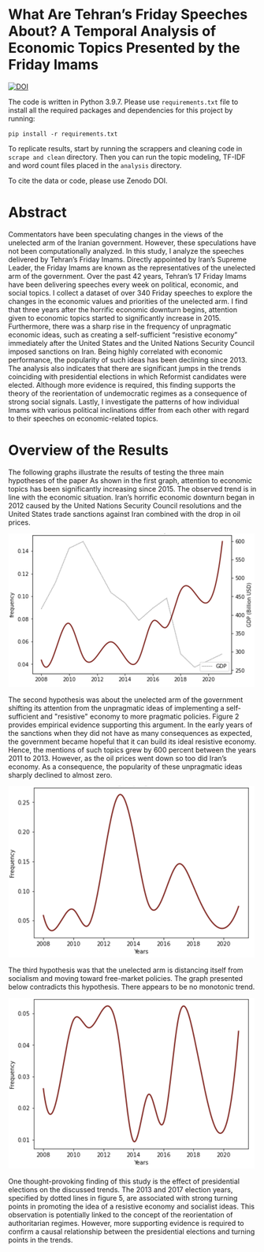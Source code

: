 # What Are Tehran’s Friday Speeches About? A Temporal Analysis of Economic Topics Presented by the Friday Imams

[![DOI](https://zenodo.org/badge/DOI/10.5281/zenodo.6486536.svg)](https://doi.org/10.5281/zenodo.6486536)

The code is written in Python 3.9.7. Please use `requirements.txt` file to install all the required packages and dependencies for this project by running:
```
pip install -r requirements.txt
```
To replicate results, start by running the scrappers and cleaning code in ``` scrape and clean ``` directory. Then you can run the topic modeling, TF-IDF and word count files placed in the ``` analysis ``` directory.

To cite the data or code, please use Zenodo DOI.

# Abstract
Commentators have been speculating changes in the views of the unelected arm of the Iranian government. However, these speculations have not been computationally analyzed. In this study, I analyze the speeches delivered by Tehran’s Friday Imams. Directly appointed by Iran’s Supreme Leader, the Friday Imams are known as the representatives of the unelected arm of the government. Over the past 42 years, Tehran’s 17 Friday Imams have been delivering speeches every week on political, economic, and social topics. I collect a dataset of over 340 Friday speeches to explore the changes in the economic values and priorities of the unelected arm. I find that three years after the horrific economic downturn begins, attention given to economic topics started to significantly increase in 2015. Furthermore, there was a sharp rise in the frequency of unpragmatic economic ideas, such as creating a self-sufficient “resistive economy” immediately after the United States and the United Nations Security Council imposed sanctions on Iran. Being highly correlated with economic performance, the popularity of such ideas has been declining since 2013. The analysis also indicates that there are significant jumps in the trends coinciding with presidential elections in which Reformist candidates were elected. Although more evidence is required, this finding supports the theory of the reorientation of undemocratic regimes as a consequence of strong social signals. Lastly, I investigate the patterns of how individual Imams with various political inclinations differ from each other with regard to their speeches on economic-related topics.

# Overview of the Results
The following graphs illustrate the results of testing the three main hypotheses of the paper
As shown in the first graph, attention to economic topics has been significantly increasing since 2015. The observed trend is in line with the economic situation. Iran’s horrific economic downturn began in 2012 caused by the United Nations Security Council resolutions and the United States trade sanctions against Iran combined with the drop in oil prices.

<img src="https://raw.githubusercontent.com/macs30200-s22/replication-materials-javad-e/main/figures/Screen%20Shot%202022-06-05%20at%2016.52.55.png" width="500">

The second hypothesis was about the unelected arm of the government shifting its attention from the unpragmatic ideas of implementing a self-sufficient and "resistive" economy to more pragmatic policies. Figure 2 provides empirical evidence supporting this argument. In the early years of the sanctions when they did not have as many consequences as expected, the government became hopeful that it can build its ideal resistive economy. Hence, the mentions of such topics grew by 600 percent between the years 2011 to 2013. However, as the oil prices went down so too did Iran’s economy. As a consequence, the popularity of these unpragmatic ideas sharply declined to almost zero.

<img src="https://raw.githubusercontent.com/macs30200-s22/replication-materials-javad-e/main/figures/Screen%20Shot%202022-06-05%20at%2016.54.53.png" width="500">

The third hypothesis was that the unelected arm is distancing itself from socialism and moving toward free-market policies. The graph presented below contradicts this hypothesis. There appears to be no monotonic trend.

<img src="https://raw.githubusercontent.com/macs30200-s22/replication-materials-javad-e/main/figures/Screen%20Shot%202022-06-05%20at%2016.54.26.png" width="500">

One thought-provoking finding of this study is the effect of presidential elections on the discussed trends. The 2013 and 2017 election years, specified by dotted lines in figure 5, are associated with strong turning points in promoting the idea of a resistive economy and socialist ideas. This observation is potentially linked to the concept of the reorientation of authoritarian regimes. However, more supporting evidence is required to confirm a causal relationship between the presidential elections and turning points in the trends.


